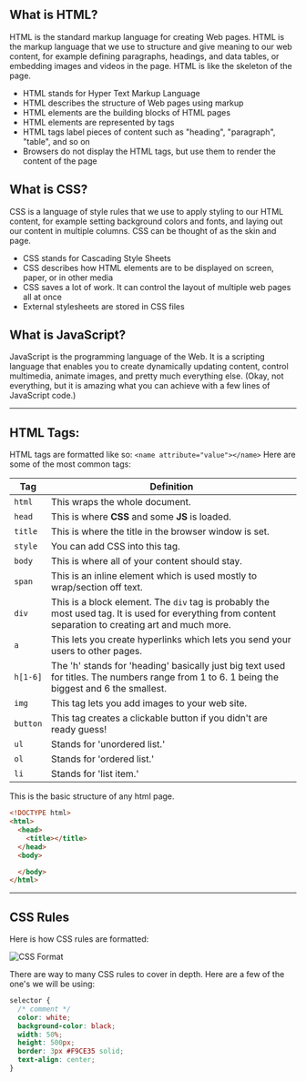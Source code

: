 ## What is HTML?
HTML is the standard markup language for creating Web pages. HTML is the markup language that we use to structure and give meaning to our web content, for example defining paragraphs, headings, and data tables, or embedding images and videos in the page. HTML is like the skeleton of the page.

+ HTML stands for Hyper Text Markup Language
+ HTML describes the structure of Web pages using markup
+ HTML elements are the building blocks of HTML pages
+ HTML elements are represented by tags
+ HTML tags label pieces of content such as "heading", "paragraph", "table", and so on
+ Browsers do not display the HTML tags, but use them to render the content of the page

## What is CSS?
CSS is a language of style rules that we use to apply styling to our HTML content, for example setting background colors and fonts, and laying out our content in multiple columns. CSS can be thought of as the skin and page.

+ CSS stands for Cascading Style Sheets
+ CSS describes how HTML elements are to be displayed on screen, paper, or in other media
+ CSS saves a lot of work. It can control the layout of multiple web pages all at once
+ External stylesheets are stored in CSS files

## What is JavaScript?

JavaScript is the programming language of the Web. It is a scripting language that enables you to create dynamically updating content, control multimedia, animate images, and pretty much everything else. (Okay, not everything, but it is amazing what you can achieve with a few lines of JavaScript code.)

---

## HTML Tags:
HTML tags are formatted like so: `<name attribute="value"></name>`
Here are some of the most common tags:

| Tag      | Definition                                                                                                                                             |
| -------- | ------------------------------------------------------------------------------------------------------------------------------------------------------ |
| `html`   | This wraps the whole document.                                                                                                                         |
| `head`   | This is where **CSS** and some **JS** is loaded.                                                                                                       |
| `title`  | This is where the title in the browser window is set.                                                                                                  |
| `style`  | You can add CSS into this tag.                                                                                                                         |
| `body`   | This is where all of your content should stay.                                                                                                         |
| `span`   | This is an inline element which is used mostly to wrap/section off text.                                                                               |
| `div`    | This is a block element. The `div` tag is probably the most used tag. It is used for everything from content separation to creating art and much more. |
| `a`      | This lets you create hyperlinks which lets you send your users to other pages.                                                                         |
| `h[1-6]` | The 'h' stands for 'heading' basically just big text used for titles. The numbers range from 1 to 6. 1 being the biggest and 6 the smallest.           |
| `img`    | This tag lets you add images to your web site.                                                                                                         |
| `button` | This tag creates a clickable button if you didn't are ready guess!                                                                                     |
| `ul`     | Stands for 'unordered list.'                                                                                                                           |
| `ol`     | Stands for 'ordered list.'                                                                                                                             |
| `li`     | Stands for 'list item.'                                                                                                                                |

This is the basic structure of any html page.

```html
<!DOCTYPE html>
<html>
  <head>
    <title></title>
  </head>
  <body>

  </body>
</html>
```

---

## CSS Rules
Here is how CSS rules are formatted:

![CSS Format](https://www.w3schools.com/css/selector.gif)

There are way to many CSS rules to cover in depth. Here are a few of the one's we will be using:
```CSS
selector {
  /* comment */
  color: white;
  background-color: black;
  width: 50%;
  height: 500px;
  border: 3px #F9CE35 solid;
  text-align: center;
}
```
